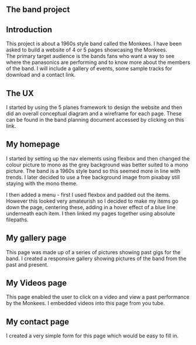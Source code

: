 The band project
----------------

Introduction
------------
This project is about a 1960s style band called the Monkees.
I have been asked to build a website of 4 or 5 pages showcasing the Monkees.  
The primary target audience is the bands fans who want a way to see where the panasonics are performing and to know more about the members of the band.
I will include a gallery of events, some sample tracks for download and a contact link.

The UX 
-------
I started by using the 5 planes framework to design the website and then did an overall conceptual diagram
and a wireframe for each page.  These can be found in the band planning document accessed by clicking on this link.  

My homepage
-------------

I started by setting up the nav elements using flexbox and then changed the colour picture to mono as 
the grey background was better suited to a mono picture.  The band is a 1960s style band so this seemed
more in line with trends.  I later decided to use a free background image from pixabay still staying with the mono theme.

I then added a menu - first I used flexbox and padded out the items.  However this looked very amateurish so I decided
to make my items go down the page, centering these, adding in a hover effect of a blue line underneath each item.  I then linked my pages together
using absolute filepaths.

My gallery page
---------------

This page was made up of a series of pictures showing past gigs for the band.
I created a responsive gallery showing pictures of the band from the past and present.

My Videos page
--------------

This page enabled the user to click on a video and view a past performance by the Monkees.
I embedded videos into this page from you tube.


My contact page
---------------
I created a very simple form for this page which would be easy to fill in.


